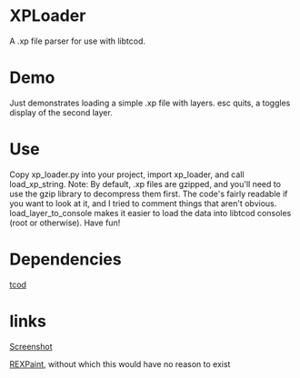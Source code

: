 # XPLoader

A .xp file parser for use with libtcod. 

# Demo

Just demonstrates loading a simple .xp file with layers. esc quits, a toggles display of the second layer.

# Use

Copy xp\_loader.py into your project, import xp\_loader, and call load\_xp\_string. Note: By default, .xp files are gzipped, and you'll need to use the gzip library to decompress them first. The code's fairly readable if you want to look at it, and I tried to comment things that aren't obvious. load\_layer\_to\_console makes it easier to load the data into libtcod consoles (root or otherwise). Have fun!

# Dependencies
[tcod](https://python-tcod.readthedocs.io/en/latest/index.html)

# links

[Screenshot](http://prntscr.com/8c96vo)

[REXPaint](http://rexpaint.blogspot.com/), without which this would have no reason to exist
